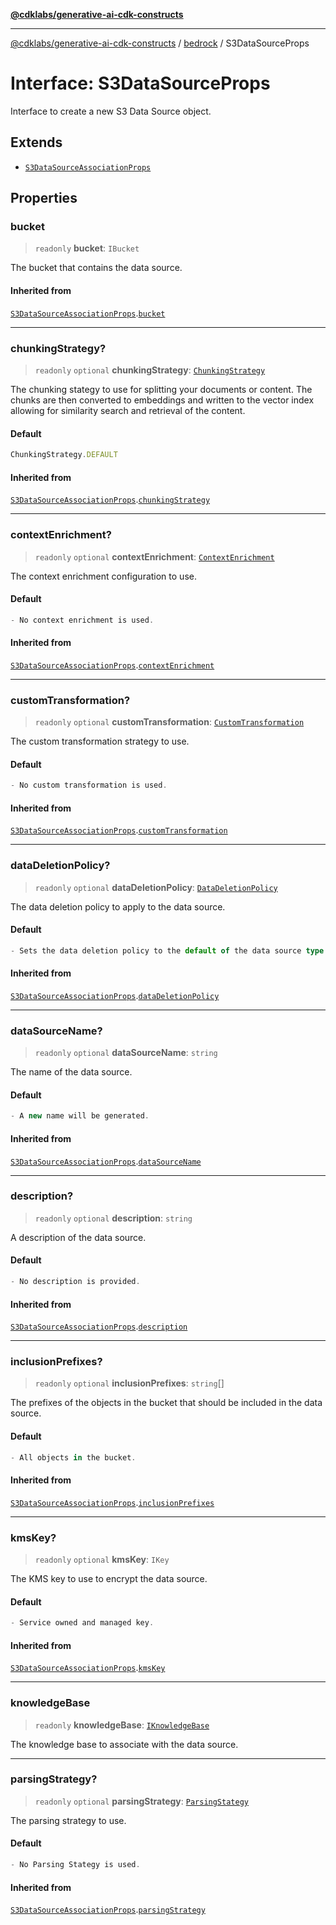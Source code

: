[**@cdklabs/generative-ai-cdk-constructs**](../../../../README.md)

***

[@cdklabs/generative-ai-cdk-constructs](../../../../README.md) / [bedrock](../README.md) / S3DataSourceProps

# Interface: S3DataSourceProps

Interface to create a new S3 Data Source object.

## Extends

- [`S3DataSourceAssociationProps`](S3DataSourceAssociationProps.md)

## Properties

### bucket

> `readonly` **bucket**: `IBucket`

The bucket that contains the data source.

#### Inherited from

[`S3DataSourceAssociationProps`](S3DataSourceAssociationProps.md).[`bucket`](S3DataSourceAssociationProps.md#bucket)

***

### chunkingStrategy?

> `readonly` `optional` **chunkingStrategy**: [`ChunkingStrategy`](../classes/ChunkingStrategy.md)

The chunking stategy to use for splitting your documents or content.
The chunks are then converted to embeddings and written to the vector
index allowing for similarity search and retrieval of the content.

#### Default

```ts
ChunkingStrategy.DEFAULT
```

#### Inherited from

[`S3DataSourceAssociationProps`](S3DataSourceAssociationProps.md).[`chunkingStrategy`](S3DataSourceAssociationProps.md#chunkingstrategy)

***

### contextEnrichment?

> `readonly` `optional` **contextEnrichment**: [`ContextEnrichment`](../classes/ContextEnrichment.md)

The context enrichment configuration to use.

#### Default

```ts
- No context enrichment is used.
```

#### Inherited from

[`S3DataSourceAssociationProps`](S3DataSourceAssociationProps.md).[`contextEnrichment`](S3DataSourceAssociationProps.md#contextenrichment)

***

### customTransformation?

> `readonly` `optional` **customTransformation**: [`CustomTransformation`](../classes/CustomTransformation.md)

The custom transformation strategy to use.

#### Default

```ts
- No custom transformation is used.
```

#### Inherited from

[`S3DataSourceAssociationProps`](S3DataSourceAssociationProps.md).[`customTransformation`](S3DataSourceAssociationProps.md#customtransformation)

***

### dataDeletionPolicy?

> `readonly` `optional` **dataDeletionPolicy**: [`DataDeletionPolicy`](../enumerations/DataDeletionPolicy.md)

The data deletion policy to apply to the data source.

#### Default

```ts
- Sets the data deletion policy to the default of the data source type.
```

#### Inherited from

[`S3DataSourceAssociationProps`](S3DataSourceAssociationProps.md).[`dataDeletionPolicy`](S3DataSourceAssociationProps.md#datadeletionpolicy)

***

### dataSourceName?

> `readonly` `optional` **dataSourceName**: `string`

The name of the data source.

#### Default

```ts
- A new name will be generated.
```

#### Inherited from

[`S3DataSourceAssociationProps`](S3DataSourceAssociationProps.md).[`dataSourceName`](S3DataSourceAssociationProps.md#datasourcename)

***

### description?

> `readonly` `optional` **description**: `string`

A description of the data source.

#### Default

```ts
- No description is provided.
```

#### Inherited from

[`S3DataSourceAssociationProps`](S3DataSourceAssociationProps.md).[`description`](S3DataSourceAssociationProps.md#description)

***

### inclusionPrefixes?

> `readonly` `optional` **inclusionPrefixes**: `string`[]

The prefixes of the objects in the bucket that should be included in the data source.

#### Default

```ts
- All objects in the bucket.
```

#### Inherited from

[`S3DataSourceAssociationProps`](S3DataSourceAssociationProps.md).[`inclusionPrefixes`](S3DataSourceAssociationProps.md#inclusionprefixes)

***

### kmsKey?

> `readonly` `optional` **kmsKey**: `IKey`

The KMS key to use to encrypt the data source.

#### Default

```ts
- Service owned and managed key.
```

#### Inherited from

[`S3DataSourceAssociationProps`](S3DataSourceAssociationProps.md).[`kmsKey`](S3DataSourceAssociationProps.md#kmskey)

***

### knowledgeBase

> `readonly` **knowledgeBase**: [`IKnowledgeBase`](IKnowledgeBase.md)

The knowledge base to associate with the data source.

***

### parsingStrategy?

> `readonly` `optional` **parsingStrategy**: [`ParsingStategy`](../classes/ParsingStategy.md)

The parsing strategy to use.

#### Default

```ts
- No Parsing Stategy is used.
```

#### Inherited from

[`S3DataSourceAssociationProps`](S3DataSourceAssociationProps.md).[`parsingStrategy`](S3DataSourceAssociationProps.md#parsingstrategy)
